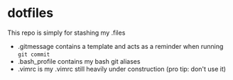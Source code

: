 # dotfiles

This repo is simply for stashing my .files

- .gitmessage contains a template and acts as a reminder when running `git commit`
- .bash_profile contains my bash git aliases
- .vimrc is my .vimrc still heavily under construction (pro tip: don't use it)